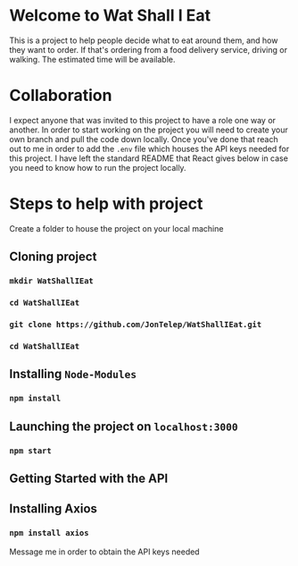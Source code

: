 # Welcome to Wat Shall I Eat
This is a project to help people decide what to eat around them, and how they want to order. If that's ordering from a food delivery service, driving or walking. The estimated time will be available.

# Collaboration
I expect anyone that was invited to this project to have a role one way or another. In order to start working on the project you will need to create your own branch and pull the code down locally. Once you've done that reach out to me in order to add the `.env` file which houses the API keys needed for this project. I have left the standard README that React gives below in case you need to know how to run the project locally.

# Steps to help with project
Create a folder to house the project on your local machine

## Cloning project
### `mkdir WatShallIEat`
### `cd WatShallIEat`
### `git clone https://github.com/JonTelep/WatShallIEat.git`
### `cd WatShallIEat`

## Installing `Node-Modules`
### `npm install` 

## Launching the project on `localhost:3000`
### `npm start`

## Getting Started with the API
## Installing Axios
### `npm install axios`
Message me in order to obtain the API keys needed
